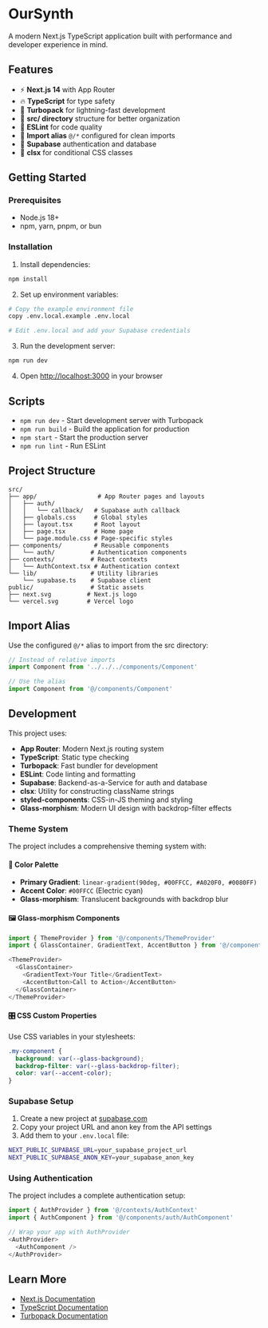 # OurSynth

A modern Next.js TypeScript application built with performance and developer experience in mind.

## Features

- ⚡ **Next.js 14** with App Router
- 🔥 **TypeScript** for type safety
- 🚀 **Turbopack** for lightning-fast development
- 📁 **src/ directory** structure for better organization
- 🎯 **ESLint** for code quality
- 🔧 **Import alias** `@/*` configured for clean imports
- 🔐 **Supabase** authentication and database
- 🎨 **clsx** for conditional CSS classes

## Getting Started

### Prerequisites

- Node.js 18+ 
- npm, yarn, pnpm, or bun

### Installation

1. Install dependencies:
```bash
npm install
```

2. Set up environment variables:
```bash
# Copy the example environment file
copy .env.local.example .env.local

# Edit .env.local and add your Supabase credentials
```

3. Run the development server:
```bash
npm run dev
```

4. Open [http://localhost:3000](http://localhost:3000) in your browser

## Scripts

- `npm run dev` - Start development server with Turbopack
- `npm run build` - Build the application for production
- `npm start` - Start the production server
- `npm run lint` - Run ESLint

## Project Structure

```
src/
├── app/                 # App Router pages and layouts
│   ├── auth/
│   │   └── callback/   # Supabase auth callback
│   ├── globals.css     # Global styles
│   ├── layout.tsx      # Root layout
│   ├── page.tsx        # Home page
│   └── page.module.css # Page-specific styles
├── components/         # Reusable components
│   └── auth/          # Authentication components
├── contexts/          # React contexts
│   └── AuthContext.tsx # Authentication context
└── lib/               # Utility libraries
    └── supabase.ts    # Supabase client
public/                # Static assets
├── next.svg          # Next.js logo
└── vercel.svg        # Vercel logo
```

## Import Alias

Use the configured `@/*` alias to import from the src directory:

```typescript
// Instead of relative imports
import Component from '../../../components/Component'

// Use the alias
import Component from '@/components/Component'
```

## Development

This project uses:
- **App Router**: Modern Next.js routing system
- **TypeScript**: Static type checking
- **Turbopack**: Fast bundler for development
- **ESLint**: Code linting and formatting
- **Supabase**: Backend-as-a-Service for auth and database
- **clsx**: Utility for constructing className strings
- **styled-components**: CSS-in-JS theming and styling
- **Glass-morphism**: Modern UI design with backdrop-filter effects

### Theme System

The project includes a comprehensive theming system with:

#### 🎨 Color Palette
- **Primary Gradient**: `linear-gradient(90deg, #00FFCC, #A020F0, #0080FF)`
- **Accent Color**: `#00FFCC` (Electric cyan)
- **Glass-morphism**: Translucent backgrounds with backdrop blur

#### 🖼️ Glass-morphism Components
```typescript
import { ThemeProvider } from '@/components/ThemeProvider'
import { GlassContainer, GradientText, AccentButton } from '@/components/styled/StyledComponents'

<ThemeProvider>
  <GlassContainer>
    <GradientText>Your Title</GradientText>
    <AccentButton>Call to Action</AccentButton>
  </GlassContainer>
</ThemeProvider>
```

#### 🎛️ CSS Custom Properties
Use CSS variables in your stylesheets:
```css
.my-component {
  background: var(--glass-background);
  backdrop-filter: var(--glass-backdrop-filter);
  color: var(--accent-color);
}
```

### Supabase Setup

1. Create a new project at [supabase.com](https://supabase.com)
2. Copy your project URL and anon key from the API settings
3. Add them to your `.env.local` file:
```bash
NEXT_PUBLIC_SUPABASE_URL=your_supabase_project_url
NEXT_PUBLIC_SUPABASE_ANON_KEY=your_supabase_anon_key
```

### Using Authentication

The project includes a complete authentication setup:

```typescript
import { AuthProvider } from '@/contexts/AuthContext'
import { AuthComponent } from '@/components/auth/AuthComponent'

// Wrap your app with AuthProvider
<AuthProvider>
  <AuthComponent />
</AuthProvider>
```

## Learn More

- [Next.js Documentation](https://nextjs.org/docs)
- [TypeScript Documentation](https://www.typescriptlang.org/docs/)
- [Turbopack Documentation](https://turbo.build/pack/docs)
